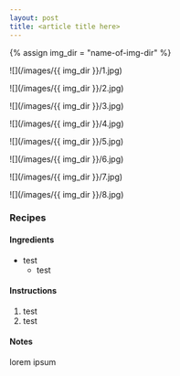 ```yaml
---
layout: post
title: <article title here>
---
```

{% assign img_dir = "name-of-img-dir" %}

![](/images/{{ img_dir }}/1.jpg)



![](/images/{{ img_dir }}/2.jpg)



![](/images/{{ img_dir }}/3.jpg)



![](/images/{{ img_dir }}/4.jpg)



![](/images/{{ img_dir }}/5.jpg)



![](/images/{{ img_dir }}/6.jpg)



![](/images/{{ img_dir }}/7.jpg)



![](/images/{{ img_dir }}/8.jpg)

### Recipes
#### Ingredients
+ test
  + test

#### Instructions
1. test
1. test

#### Notes
lorem ipsum
